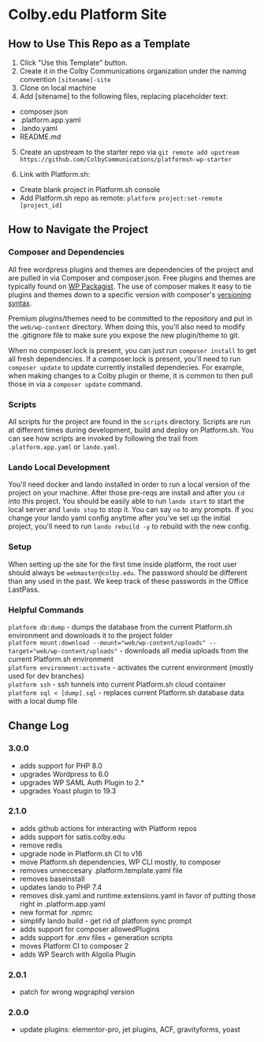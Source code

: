 # Colby.edu Platform Site

## How to Use This Repo as a Template

1. Click "Use this Template" button.
2. Create it in the Colby Communications organization under the naming convention `[sitename]-site`
3. Clone on local machine
4. Add [sitename] to the following files, replacing placeholder text:

-   composer.json
-   .platform.app.yaml
-   .lando.yaml
-   README.md

5. Create an upstream to the starter repo via `git remote add upstream https://github.com/ColbyCommunications/platformsh-wp-starter`

6. Link with Platform.sh:

-   Create blank project in Platform.sh console
-   Add Platform.sh repo as remote: `platform project:set-remote [project_id]`

## How to Navigate the Project

### Composer and Dependencies

All free wordpress plugins and themes are dependencies of the project and are pulled in via Composer and composer.json. Free plugins and themes are typically found on <a href="https://wpackagist.org/">WP Packagist</a>. The use of composer makes it easy to tie plugins and themes down to a specific version with composer's [versioning syntax](https://getcomposer.org/doc/articles/versions.md).

Premium plugins/themes need to be committed to the repository and put in the `web/wp-content` directory. When doing this, you'll also need to modify the .gitignore file to make sure you expose the new plugin/theme to git.

When no composer.lock is present, you can just run `composer install` to get all fresh dependencies. If a composer.lock is present, you'll need to run `composer update` to update currently installed dependecies. For example, when making changes to a Colby plugin or theme, it is common to then pull those in via a `composer update` command.

### Scripts

All scripts for the project are found in the `scripts` directory. Scripts are run at different times during development, build and deploy on Platform.sh. You can see how scripts are invoked by following the trail from `.platform.app.yaml` or `lando.yaml`.

### Lando Local Development

You'll need docker and lando installed in order to run a local version of the project on your machine. After those pre-reqs are install and after you `cd` into this project. You should be easily able to run `lando start` to start the local server and `lando stop` to stop it. You can say `no` to any prompts. If you change your lando yaml config anytime after you've set up the initial project, you'll need to run `lando rebuild -y` to rebuild with the new config.

### Setup

When setting up the site for the first time inside platform, the root user should always be `webmaster@colby.edu`. The password should be different than any used in the past. We keep track of these passwords in the Office LastPass.

### Helpful Commands

`platform db:dump` - dumps the database from the current Platform.sh environment and downloads it to the project folder  
`platform mount:download --mount="web/wp-content/uploads" --target="web/wp-content/uploads"` - downloads all media uploads from the current Platform.sh environment  
`platform environment:activate` - activates the current environment (mostly used for dev branches)  
`platform ssh` - ssh tunnels into current Platform.sh cloud container  
`platform sql < [dump].sql` - replaces current Platform.sh database data with a local dump file

## Change Log

### 3.0.0

-   adds support for PHP 8.0
-   upgrades Wordpress to 6.0
-   upgrades WP SAML Auth Plugin to 2.\*
-   upgrades Yoast plugin to 19.3

### 2.1.0

-   adds github actions for interacting with Platform repos
-   adds support for satis.colby.edu
-   remove redis
-   upgrade node in Platform.sh CI to v16
-   move Platform.sh dependencies, WP CLI mostly, to composer
-   removes unneccesary .platform.template.yaml file
-   removes baseinstall
-   updates lando to PHP 7.4
-   removes disk.yaml and runtime.extensions.yaml in favor of putting those right in .platform.app.yaml
-   new format for .npmrc
-   simplify lando build - get rid of platform sync prompt
-   adds support for composer allowedPlugins
-   adds support for .env files + generation scripts
-   moves Platform CI to composer 2
-   adds WP Search with Algolia Plugin

### 2.0.1

-   patch for wrong wpgraphql version

### 2.0.0

-   update plugins: elementor-pro, jet plugins, ACF, gravityforms, yoast
